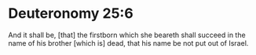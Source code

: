 # Deuteronomy 25:6

And it shall be, [that] the firstborn which she beareth shall succeed in the name of his brother [which is] dead, that his name be not put out of Israel.